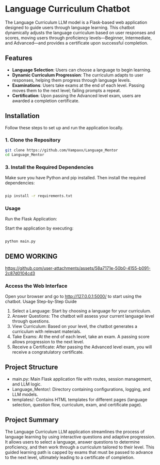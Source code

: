 # Language Curriculum Chatbot

The Language Curriculum LLM model is a Flask-based web application designed to guide users through language learning. This chatbot dynamically adjusts the language curriculum based on user responses and scores, moving users through proficiency levels—Beginner, Intermediate, and Advanced—and provides a certificate upon successful completion.

## Features

- **Language Selection**: Users can choose a language to begin learning.
- **Dynamic Curriculum Progression**: The curriculum adapts to user responses, helping them progress through language levels.
- **Examinations**: Users take exams at the end of each level. Passing moves them to the next level; failing prompts a repeat.
- **Certification**: Upon passing the Advanced level exam, users are awarded a completion certificate.

## Installation

Follow these steps to set up and run the application locally.

### 1. Clone the Repository

```bash
git clone https://github.com/Vampaxx/Language_Mentor
cd Language_Mentor
```

### 3. Install the Required Dependencies

Make sure you have Python and pip installed. Then install the required dependencies:

```bash

pip install -r requirements.txt
```
### Usage

Run the Flask Application:

Start the application by executing:

```bash

python main.py
```
## DEMO WORKING 



https://github.com/user-attachments/assets/58a7171e-50b0-4155-b091-2c87d0104cd3



### Access the Web Interface

Open your browser and go to http://127.0.0.1:5000/ to start using the chatbot.
Usage
Step-by-Step Guide

  1. Select a Language: Start by choosing a language for your curriculum.
  2. Answer Questions: The chatbot will assess your current language level through questions.
  3. View Curriculum: Based on your level, the chatbot generates a curriculum with relevant materials.
  4. Take Exams: At the end of each level, take an exam. A passing score allows progression to the next level.
  5. Receive a Certificate: After passing the Advanced level exam, you will receive a congratulatory certificate.

## Project Structure

  - main.py: Main Flask application file with routes, session management, and LLM logic.
  - Language_Mentor/: Directory containing configurations, logging, and LLM models.
  - templates/: Contains HTML templates for different pages (language selection, question flow, curriculum, exam, and certificate page).

## Project Summary

The Language Curriculum LLM application streamlines the process of language learning by using interactive questions and adaptive progression. It allows users to select a language, answer questions to determine proficiency, and then work through a curriculum tailored to their level. This guided learning path is capped by exams that must be passed to advance to the next level, ultimately leading to a certificate of completion.
